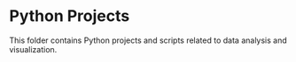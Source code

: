 # Python Projects
This folder contains Python projects and scripts related to data analysis and visualization.
